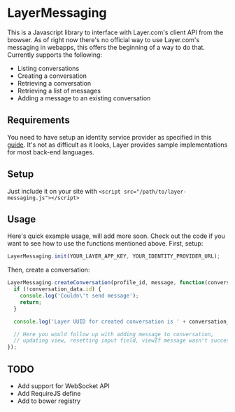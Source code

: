 # LayerMessaging

This is a Javascript library to interface with Layer.com's client API from the browser. As of right now there's no official way to use Layer.com's messaging in webapps, this offers the beginning of a way to do that. Currently supports the following:

* Listing conversations
* Creating a conversation
* Retrieving a conversation
* Retrieving a list of messages
* Adding a message to an existing conversation

## Requirements
You need to have setup an identity service provider as specified in this [guide](https://developer.layer.com/docs/android/guides#authentication). It's not as difficult as it looks, Layer provides sample implementations for most back-end languages.

## Setup
Just include it on your site with `<script src="/path/to/layer-messaging.js"></script>`

## Usage
Here's quick example usage, will add more soon. Check out the code if you want to see how to use the functions mentioned above. First, setup:

```javascript
LayerMessaging.init(YOUR_LAYER_APP_KEY, YOUR_IDENTITY_PROVIDER_URL);
```

Then, create a conversation:

```javascript
LayerMessaging.createConversation(profile_id, message, function(conversation_data) {
  if (!conversation_data.id) {
    console.log('Couldn\'t send message');
    return;
  }

  console.log('Layer UUID for created conversation is ' + conversation_data.id);

  // Here you would follow up with adding message to conversation,
  // updating view, resetting input field, viewIf message wasn't successfully
});
```

## TODO
* Add support for WebSocket API
* Add RequireJS define
* Add to bower registry

